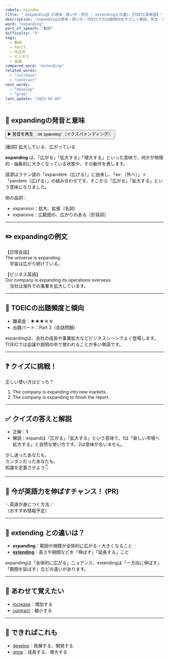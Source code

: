 ```yaml
---
robots: noindex
title: "【expanding】の意味・使い方・例文 ― extendingとの違い【TOEIC英単語】"
description: "expandingの意味・使い方・TOEICでの出題傾向をやさしく解説。例文・クイズ付きでextendingとの違いもわかりやすく学べます。"
word: "expanding"
part_of_speech: "動詞"
difficulty: "3"
tags:
  - 動詞
  - Part3
  - 中立的
  - ビジネス
  - 会議
compared_word: "extending"
related_words:
  - "increase"
  - "contract"
next_words:
  - "develop"
  - "grow"
last_update: "2025-05-04"
---
```


## 🔰 expandingの発音と意味

<button class="play-audio" onclick="playTTS('expanding')">
  <span class="play-audio-main">
    ▶️ 発音を再生　/ɪkˈspændɪŋ/
  </span>
  <span class="play-audio-sub">
    （イクスパァンディング）
  </span>
</button>

[動詞] 拡大している、広がっている

**expanding** は、「広がる」「拡大する」「増大する」といった意味で、何かが物理的・抽象的に大きくなっている状態や、その動作を表します。

語源はラテン語の「expandere（広げる）」に由来し、「ex-（外へ）」＋「pandere（広げる）」の組み合わせです。そこから「広がる」「拡大する」という意味になりました。

他の品詞：  
- expansion：拡大、拡張（名詞）
- expansive：広範囲の、広がりのある（形容詞）

---

## ✏️ expandingの例文

【日常会話】  
The universe is expanding.  
　宇宙は広がり続けている。

【ビジネス英語】  
Our company is expanding its operations overseas.  
　当社は海外での事業を拡大しています。

---

## 🎯 TOEICの出題頻度と傾向

- 難易度：★★★☆☆
- 出題パート：Part 3（会話問題）

expandingは、会社の成長や事業拡大などビジネスシーンでよく登場します。TOEICでは会議や説明の中で使われることが多い単語です。

---

## ❓ クイズに挑戦！

正しい使い方はどっち？

1. The company is expanding into new markets.  
2. The company is expanding to finish the report.

---

## ✅ クイズの答えと解説

- 正解：**1**
- 解説：expandは「広がる」「拡大する」という意味で、1は「新しい市場へ拡大する」と自然な使い方です。2は意味が合いません。

少し迷ったあなたも、  
カンタンだったあなたも、  
知識を定着させよう👇️

---

## 🚀 今が英語力を伸ばすチャンス！ (PR)

<div class="info-center">
＼英語が身につく方法／<br>  
（おすすめ情報予定）
</div>

---

## 🤔  extending との違いは？

- **expanding**：範囲や規模が全体的に広がる・大きくなること
- **[extending](/extending)**：長さや期間などを「伸ばす」「延長する」こと

expandingは「全体的に広がる」ニュアンス、extendingは「一方向に伸ばす」「期間を延ばす」などの違いがあります。

---

## 🧩 あわせて覚えたい

- [increase](/increase)：増加する
- [contract](/contract)：縮小する

---

## 📖 できればこれも

- [develop](/develop)：発展する、開発する
- [grow](/grow)：成長する、増大する

<!-- cvid: aid10_bid00 -->
